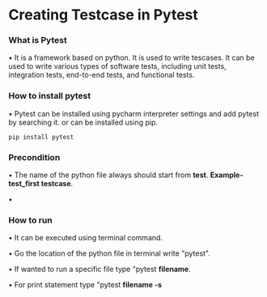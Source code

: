 # Creating Testcase in Pytest

### What is Pytest

• It is a framework based on python. It is used to write tescases.
 It can be used to write various types of software tests, including unit tests, integration tests, end-to-end tests, and functional tests.


### How to install pytest

• Pytest can be installed using pycharm interpreter settings and add pytest by searching it.
or can be installed using pip.
```commandline
pip install pytest
```

### Precondition

• The name of the python file always should start from **test**.
**Example- test_first testcase**.

•  


### How to run

• It can be executed using terminal command.

• Go the location of the python file in terminal write "pytest".

• If wanted to run a specific file type "pytest **filename**.

• For print statement type "pytest **filename -s**
